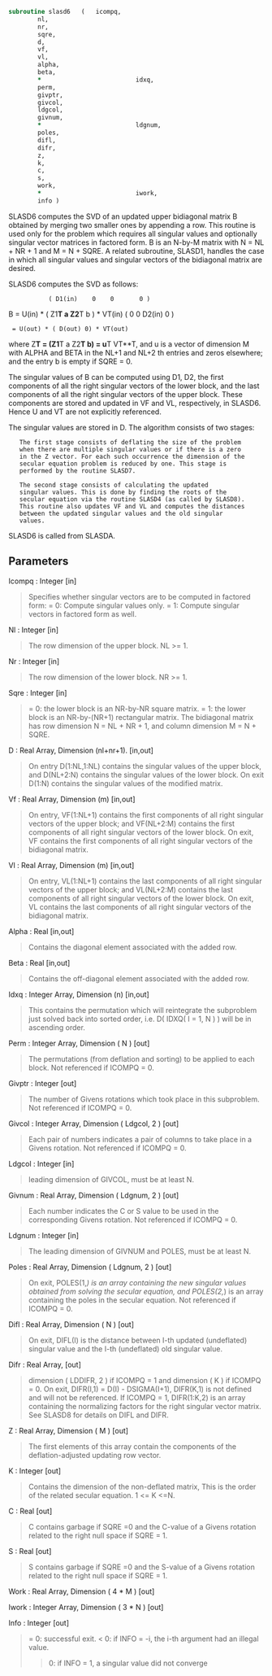 ```fortran
subroutine slasd6	(	icompq,
		nl,
		nr,
		sqre,
		d,
		vf,
		vl,
		alpha,
		beta,
		*                          idxq,
		perm,
		givptr,
		givcol,
		ldgcol,
		givnum,
		*                          ldgnum,
		poles,
		difl,
		difr,
		z,
		k,
		c,
		s,
		work,
		*                          iwork,
		info )
```

 SLASD6 computes the SVD of an updated upper bidiagonal matrix B
 obtained by merging two smaller ones by appending a row. This
 routine is used only for the problem which requires all singular
 values and optionally singular vector matrices in factored form.
 B is an N-by-M matrix with N = NL + NR + 1 and M = N + SQRE.
 A related subroutine, SLASD1, handles the case in which all singular
 values and singular vectors of the bidiagonal matrix are desired.

 SLASD6 computes the SVD as follows:

               ( D1(in)    0    0       0 )
   B = U(in) * (   Z1**T   a   Z2**T    b ) * VT(in)
               (   0       0   D2(in)   0 )

     = U(out) * ( D(out) 0) * VT(out)

 where Z**T = (Z1**T a Z2**T b) = u**T VT**T, and u is a vector of dimension M
 with ALPHA and BETA in the NL+1 and NL+2 th entries and zeros
 elsewhere; and the entry b is empty if SQRE = 0.

 The singular values of B can be computed using D1, D2, the first
 components of all the right singular vectors of the lower block, and
 the last components of all the right singular vectors of the upper
 block. These components are stored and updated in VF and VL,
 respectively, in SLASD6. Hence U and VT are not explicitly
 referenced.

 The singular values are stored in D. The algorithm consists of two
 stages:

       The first stage consists of deflating the size of the problem
       when there are multiple singular values or if there is a zero
       in the Z vector. For each such occurrence the dimension of the
       secular equation problem is reduced by one. This stage is
       performed by the routine SLASD7.

       The second stage consists of calculating the updated
       singular values. This is done by finding the roots of the
       secular equation via the routine SLASD4 (as called by SLASD8).
       This routine also updates VF and VL and computes the distances
       between the updated singular values and the old singular
       values.

 SLASD6 is called from SLASDA.

## Parameters
Icompq : Integer [in]
> Specifies whether singular vectors are to be computed in
> factored form:
> = 0: Compute singular values only.
> = 1: Compute singular vectors in factored form as well.

Nl : Integer [in]
> The row dimension of the upper block.  NL >= 1.

Nr : Integer [in]
> The row dimension of the lower block.  NR >= 1.

Sqre : Integer [in]
> = 0: the lower block is an NR-by-NR square matrix.
> = 1: the lower block is an NR-by-(NR+1) rectangular matrix.
> The bidiagonal matrix has row dimension N = NL + NR + 1,
> and column dimension M = N + SQRE.

D : Real Array, Dimension (nl+nr+1). [in,out]
> On entry D(1:NL,1:NL) contains the singular values of the
> upper block, and D(NL+2:N) contains the singular values
> of the lower block. On exit D(1:N) contains the singular
> values of the modified matrix.

Vf : Real Array, Dimension (m) [in,out]
> On entry, VF(1:NL+1) contains the first components of all
> right singular vectors of the upper block; and VF(NL+2:M)
> contains the first components of all right singular vectors
> of the lower block. On exit, VF contains the first components
> of all right singular vectors of the bidiagonal matrix.

Vl : Real Array, Dimension (m) [in,out]
> On entry, VL(1:NL+1) contains the  last components of all
> right singular vectors of the upper block; and VL(NL+2:M)
> contains the last components of all right singular vectors of
> the lower block. On exit, VL contains the last components of
> all right singular vectors of the bidiagonal matrix.

Alpha : Real [in,out]
> Contains the diagonal element associated with the added row.

Beta : Real [in,out]
> Contains the off-diagonal element associated with the added
> row.

Idxq : Integer Array, Dimension (n) [in,out]
> This contains the permutation which will reintegrate the
> subproblem just solved back into sorted order, i.e.
> D( IDXQ( I = 1, N ) ) will be in ascending order.

Perm : Integer Array, Dimension ( N ) [out]
> The permutations (from deflation and sorting) to be applied
> to each block. Not referenced if ICOMPQ = 0.

Givptr : Integer [out]
> The number of Givens rotations which took place in this
> subproblem. Not referenced if ICOMPQ = 0.

Givcol : Integer Array, Dimension ( Ldgcol, 2 ) [out]
> Each pair of numbers indicates a pair of columns to take place
> in a Givens rotation. Not referenced if ICOMPQ = 0.

Ldgcol : Integer [in]
> leading dimension of GIVCOL, must be at least N.

Givnum : Real Array, Dimension ( Ldgnum, 2 ) [out]
> Each number indicates the C or S value to be used in the
> corresponding Givens rotation. Not referenced if ICOMPQ = 0.

Ldgnum : Integer [in]
> The leading dimension of GIVNUM and POLES, must be at least N.

Poles : Real Array, Dimension ( Ldgnum, 2 ) [out]
> On exit, POLES(1,*) is an array containing the new singular
> values obtained from solving the secular equation, and
> POLES(2,*) is an array containing the poles in the secular
> equation. Not referenced if ICOMPQ = 0.

Difl : Real Array, Dimension ( N ) [out]
> On exit, DIFL(I) is the distance between I-th updated
> (undeflated) singular value and the I-th (undeflated) old
> singular value.

Difr : Real Array, [out]
> dimension ( LDDIFR, 2 ) if ICOMPQ = 1 and
> dimension ( K ) if ICOMPQ = 0.
> On exit, DIFR(I,1) = D(I) - DSIGMA(I+1), DIFR(K,1) is not
> defined and will not be referenced.
> If ICOMPQ = 1, DIFR(1:K,2) is an array containing the
> normalizing factors for the right singular vector matrix.
> See SLASD8 for details on DIFL and DIFR.

Z : Real Array, Dimension ( M ) [out]
> The first elements of this array contain the components
> of the deflation-adjusted updating row vector.

K : Integer [out]
> Contains the dimension of the non-deflated matrix,
> This is the order of the related secular equation. 1 <= K <=N.

C : Real [out]
> C contains garbage if SQRE =0 and the C-value of a Givens
> rotation related to the right null space if SQRE = 1.

S : Real [out]
> S contains garbage if SQRE =0 and the S-value of a Givens
> rotation related to the right null space if SQRE = 1.

Work : Real Array, Dimension ( 4 * M ) [out]

Iwork : Integer Array, Dimension ( 3 * N ) [out]

Info : Integer [out]
> = 0:  successful exit.
> < 0:  if INFO = -i, the i-th argument had an illegal value.
> > 0:  if INFO = 1, a singular value did not converge

